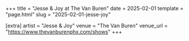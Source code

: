 +++
title = "Jesse & Joy at The Van Buren"
date = 2025-02-01
template = "page.html"
slug = "2025-02-01-jesse-joy"

[extra]
artist = "Jesse & Joy"
venue = "The Van Buren"
venue_url = "https://www.thevanburenphx.com/shows"
+++
